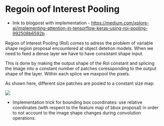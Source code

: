 # Regoin oof Interest Pooling
* link to blogpost with implementation - https://medium.com/xplore-ai/implementing-attention-in-tensorflow-keras-using-roi-pooling-992508b6592b

Region of Interest Pooling (RoI) comes to adress the problem of variable shape region proposal encountered at object detetion models.
When we need to feed a dense layer we have to have consistant shape input.

This is done by making the output shape of the RoI constant and splicing the image into a constant number of patches coressponding to the output shape of the layer.
Within each splice we maxpool the pixels.

As shown here, different size patches are pooled to a constant size map:

![](Pasted%20image%2020210111151920.png)

- Implementation trick for bounding box coordinates: use relative coordinates (with respect to the feature map of bbox proposal) in order to not account to the image shape changes during convolution operations.

